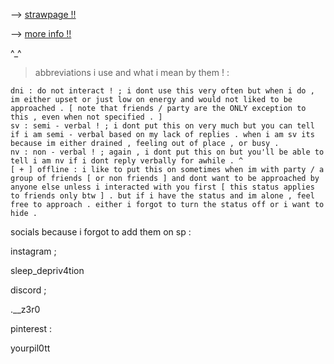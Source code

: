 --> [ strawpage !! ](https://introsighhh.straw.page)

--> [more info !!](https://rentry.co/slendercore)




^_^


>abbreviations i use and what i mean by them ! :
```
dni : do not interact ! ; i dont use this very often but when i do , im either upset or just low on energy and would not liked to be approached . [ note that friends / party are the ONLY exception to this , even when not specified . ]
sv : semi - verbal ! ; i dont put this on very much but you can tell if i am semi - verbal based on my lack of replies . when i am sv its because im either drained , feeling out of place , or busy .
nv : non - verbal ! ; again , i dont put this on but you'll be able to tell i am nv if i dont reply verbally for awhile . ^
[ + ] offline : i like to put this on sometimes when im with party / a group of friends [ or non friends ] and dont want to be approached by anyone else unless i interacted with you first [ this status applies to friends only btw ] . but if i have the status and im alone , feel free to approach . either i forgot to turn the status off or i want to hide .  

```
socials because i forgot to add them on sp :          

instagram ;

sleep_depriv4tion

discord ;

.__z3r0

pinterest : 

yourpil0tt
```
